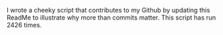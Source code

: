 I wrote a cheeky script that contributes to my Github by updating this ReadMe to illustrate why more than commits matter. This script has run 2426 times.